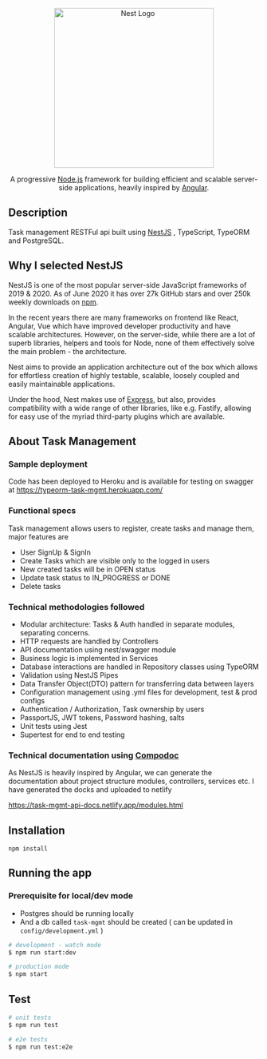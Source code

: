<p align="center">
  <a href="http://nestjs.com/" target="blank"><img src="https://nestjs.com/img/logo_text.svg" width="320" alt="Nest Logo" /></a>
</p>

  <p align="center">A progressive <a href="http://nodejs.org" target="blank">Node.js</a> framework for building efficient and scalable server-side applications, heavily inspired by <a href="https://angular.io" target="blank">Angular</a>.</p>

## Description

Task management RESTFul api built using [NestJS](https://github.com/nestjs/nest) , TypeScript, TypeORM and PostgreSQL.

## Why I selected NestJS

NestJS is one of the most popular server-side JavaScript frameworks of 2019 & 2020. As of June 2020 it has over 27k GitHub stars and over 250k weekly downloads on [npm](https://www.npmjs.com/package/@nestjs/core).

In the recent years there are many frameworks on frontend like React, Angular, Vue which have improved developer productivity and have scalable architectures. However, on the server-side, while there are a lot of superb libraries, helpers and tools for Node, none of them effectively solve the main problem - the architecture.

Nest aims to provide an application architecture out of the box which allows for effortless creation of highly testable, scalable, loosely coupled and easily maintainable applications.

Under the hood, Nest makes use of [Express](https://expressjs.com/), but also, provides compatibility with a wide range of other libraries, like e.g. Fastify, allowing for easy use of the myriad third-party plugins which are available.

## About Task Management

### Sample deployment

Code has been deployed to Heroku and is available for testing on swagger at https://typeorm-task-mgmt.herokuapp.com/

### Functional specs

Task management allows users to register, create tasks and manage them, major features are

- User SignUp & SignIn
- Create Tasks which are visible only to the logged in users
- New created tasks will be in OPEN status
- Update task status to IN_PROGRESS or DONE
- Delete tasks

### Technical methodologies followed

- Modular architecture: Tasks & Auth handled in separate modules, separating concerns.
- HTTP requests are handled by Controllers
- API documentation using nest/swagger module
- Business logic is implemented in Services
- Database interactions are handled in Repository classes using TypeORM
- Validation using NestJS Pipes
- Data Transfer Object(DTO) pattern for transferring data between layers
- Configuration management using .yml files for development, test & prod configs
- Authentication / Authorization, Task ownership by users
- PassportJS, JWT tokens, Password hashing, salts
- Unit tests using Jest
- Supertest for end to end testing

### Technical documentation using [Compodoc](https://compodoc.app)

As NestJS is heavily inspired by Angular, we can generate the documentation about project structure modules, controllers, services etc. I have generated the docks and uploaded to netlify

https://task-mgmt-api-docs.netlify.app/modules.html

## Installation

```
npm install
```

## Running the app

### Prerequisite for local/dev mode

- Postgres should be running locally
- And a db called `task-mgmt` should be created ( can be updated in `config/development.yml` )

```bash
# development - watch mode
$ npm run start:dev

# production mode
$ npm start
```

## Test

```bash
# unit tests
$ npm run test

# e2e tests
$ npm run test:e2e

```
